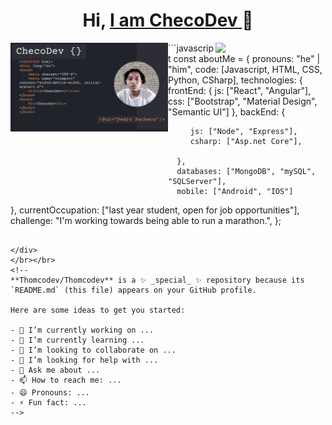 
<div aling="center">
  <h1 align="center">Hi, <a href="#">I am ChecoDev </a>👋</h1>
</div>

<div align="center">
  <img src="Presentación propuesta técnica desarrollo código programación fondo oscuro.jpg" width="50%" align="left" margin="10px">
  <img src="https://github-readme-stats.vercel.app/api/top-langs/?username=AnhellO&langs_count=10&theme=tokyonight&layout=compact" width="35%" align="right" margin="10px">
</div>






<div>
```javascript
const aboutMe = {
   pronouns: "he" | "him",
   code: [Javascript, HTML, CSS, Python, CSharp],
   technologies: {
      frontEnd: {
         js: ["React", "Angular"],
         css: ["Bootstrap", "Material Design", "Semantic UI"]
      },
      backEnd: {
         
         js: ["Node", "Express"],
         csharp: ["Asp.net Core"],
        
      },
      databases: ["MongoDB", "mySQL", "SQLServer"],
      mobile: ["Android", "IOS"]
   },
   currentOccupation: ["last year student, open for job opportunities"],
   challenge: "I'm working towards being able to run a marathon.",
};
```
  
</div>
</br></br>
<!--
**Thomcodev/Thomcodev** is a ✨ _special_ ✨ repository because its `README.md` (this file) appears on your GitHub profile.

Here are some ideas to get you started:

- 🔭 I’m currently working on ...
- 🌱 I’m currently learning ...
- 👯 I’m looking to collaborate on ...
- 🤔 I’m looking for help with ...
- 💬 Ask me about ...
- 📫 How to reach me: ...
- 😄 Pronouns: ...
- ⚡ Fun fact: ...
-->
